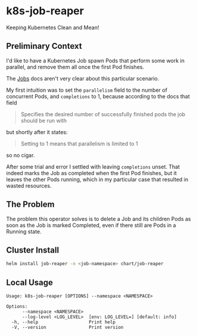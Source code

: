 # k8s-job-reaper

Keeping Kubernetes Clean and Mean!

## Preliminary Context

I'd like to have a Kubernetes Job spawn Pods that perform some work in parallel,
and remove them all once the first Pod finishes.

The [Jobs](https://kubernetes.io/docs/concepts/workloads/controllers/job/) docs
aren't very clear about this particular scenario.

My first intuition was to set the `parallelism` field to the number of
concurrent Pods, and `completions` to 1, because according to the docs that
field

> Specifies the desired number of successfully finished pods the job should be run with

but shortly after it states:

> Setting to 1 means that parallelism is limited to 1

so no cigar.

After some trial and error I settled with leaving `completions` unset. That
indeed marks the Job as completed when the first Pod finishes, but it leaves the
other Pods running, which in my particular case that resulted in wasted
resources.

## The Problem

The problem this operator solves is to delete a Job and its children Pods as
soon as the Job is marked Completed, even if there still are Pods in a Running
state.

## Cluster Install

```bash
helm install job-reaper -n <job-namespace> chart/job-reaper
```

## Local Usage

```
Usage: k8s-job-reaper [OPTIONS] --namespace <NAMESPACE>

Options:
      --namespace <NAMESPACE>
      --log-level <LOG_LEVEL>  [env: LOG_LEVEL=] [default: info]
  -h, --help                   Print help
  -V, --version                Print version
```
